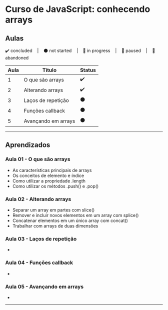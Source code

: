 # Curso de JavaScript: conhecendo arrays

## Aulas
<p>
  ✔️ concluded &nbsp;&nbsp;&nbsp;|&nbsp;&nbsp;&nbsp;
  ⚫ not started &nbsp;&nbsp;&nbsp;|&nbsp;&nbsp;&nbsp;
  🔵 in progress &nbsp;&nbsp;&nbsp;|&nbsp;&nbsp;&nbsp;
  🔶 paused &nbsp;&nbsp;&nbsp;|&nbsp;&nbsp;&nbsp;
  🔴 abandoned 
</p>

| Aula | Titulo | Status |
| --- | --- | --- |
| 1 | O que são arrays  | ✔️ |
| 2 | Alterando arrays | ✔️ |
| 3 | Laços de repetição | ⚫ |
| 4 | Funções callback | ⚫ |
| 5 | Avançando em arrays | ⚫ |

---

## Aprendizados

### Aula 01 - O que são arrays 
<ul>
  <li>As características principais de arrays</li>
  <li>Os conceitos de elemento e índice</li>
  <li>Como utilizar a propriedade .length</li>
  <li>Como utilizar os métodos .push() e .pop()</li>
</ul>

### Aula 02 - Alterando arrays
<ul>
  <li>Separar um array em partes com slice()</li>
  <li>Remover e incluir novos elementos em um array com splice()</li>
  <li>Concatenar elementos em um único array com concat()</li>
  <li>Trabalhar com arrays de duas dimensões</li>
</ul>

### Aula 03 - Laços de repetição
<ul>
  <li></li>
</ul>

### Aula 04 - Funções callback
<ul>
  <li></li>
</ul>

### Aula 05 - Avançando em arrays
<ul>
  <li></li>
</ul>

---
